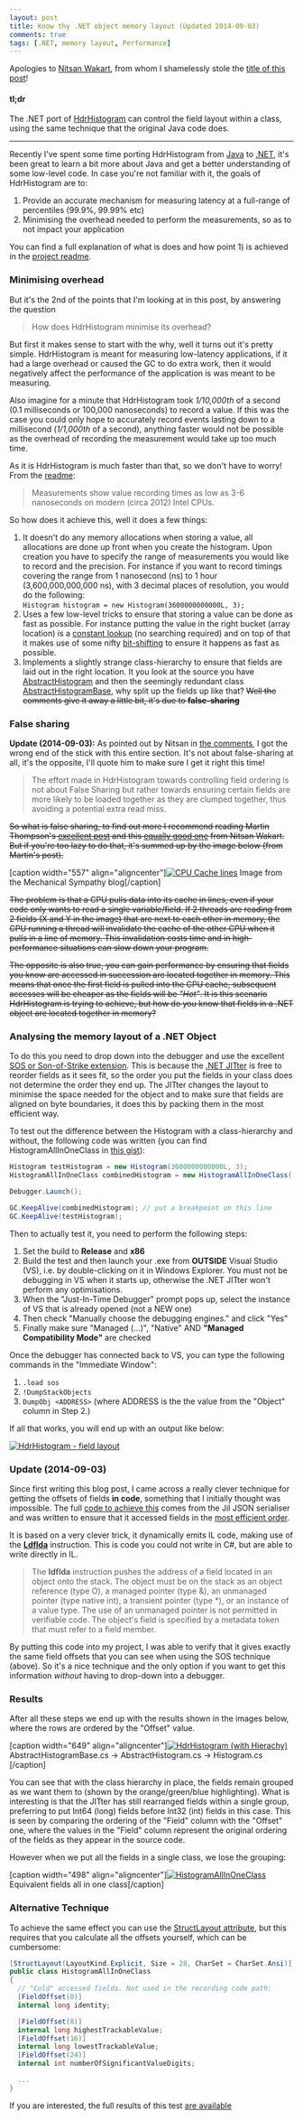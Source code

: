 ```yaml
---
layout: post
title: Know thy .NET object memory layout (Updated 2014-09-03)
comments: true
tags: [.NET, memory layout, Performance]
---
```

Apologies to <a href="https://twitter.com/nitsanw" target="_blank">Nitsan Wakart</a>, from whom I shamelessly stole the <a href="http://psy-lob-saw.blogspot.co.uk/2013/05/know-thy-java-object-memory-layout.html" target="_blank">title of this post</a>!

<h4><strong>tl;dr</strong></h4>

The .NET port of <a href="https://github.com/HdrHistogram/HdrHistogram" target="_blank">HdrHistogram</a> can control the field layout within a class, using the same technique that the original Java code does.

<hr />

Recently I've spent some time porting HdrHistogram from <a href="https://github.com/HdrHistogram/HdrHistogram/tree/master/src/main/java/org/HdrHistogram" target="_blank">Java</a> to <a href="https://github.com/HdrHistogram/HdrHistogram/tree/master/src/main/csharp" target="_blank">.NET</a>, it's been great to learn a bit more about Java and get a better understanding of some low-level code. In case you're not familiar with it, the goals of HdrHistogram are to:

<ol>
<li>Provide an accurate mechanism for measuring latency at a full-range of percentiles (99.9%, 99.99% etc)</li>
<li>Minimising the overhead needed to perform the measurements, so as to not impact your application</li>
</ol>

You can find a full explanation of what is does and how point 1) is achieved in the <a href="http://giltene.github.io/HdrHistogram/" target="_blank">project readme</a>.

<h3><strong>Minimising overhead</strong></h3>

But it's the 2nd of the points that I'm looking at in this post, by answering the question

<blockquote>
  How does HdrHistogram minimise its overhead?
</blockquote>

But first it makes sense to start with the why, well it turns out it's pretty simple. HdrHistogram is meant for measuring low-latency applications, if it had a large overhead or caused the GC to do extra work, then it would negatively affect the performance of the application is was meant to be measuring.

Also imagine for a minute that HdrHistogram took <em>1/10,000th</em> of a second (0.1 milliseconds or 100,000 nanoseconds) to record a value. If this was the case you could only hope to accurately record events lasting down to a millisecond (<em>1/1,000th</em> of a second), anything faster would not be possible as the overhead of recording the measurement would take up too much time.

As it is HdrHistogram is much faster than that, so we don't have to worry! From the <a href="http://giltene.github.io/HdrHistogram/" target="_blank">readme</a>:

<blockquote>
  Measurements show value recording times as low as 3-6 nanoseconds on modern (circa 2012) Intel CPUs.
</blockquote>

So how does it achieve this, well it does a few things:

<ol>
<li>It doesn't do any memory allocations when storing a value, all allocations are done up front when you create the histogram. Upon creation you have to specify the range of measurements you would like to record and the precision. For instance if you want to record timings covering the range from 1 nanosecond (ns) to 1 hour (3,600,000,000,000 ns), with 3 decimal places of resolution, you would do the following:<br />
<code>Histogram histogram = new Histogram(3600000000000L, 3);</code></li>
<li>Uses a few low-level tricks to ensure that storing a value can be done as fast as possible. For instance putting the value in the right bucket (array location) is a <a href="https://github.com/HdrHistogram/HdrHistogram/blob/master/src/main/csharp/AbstractHistogram.cs#L1600" target="_blank">constant lookup</a> (no searching required) and on top of that it makes use of some nifty <a href="https://github.com/HdrHistogram/HdrHistogram/blob/master/src/main/csharp/Utilities/MiscUtilities.cs#L16" target="_blank">bit-shifting</a> to ensure it happens as fast as possible.</li>
<li>Implements a slightly strange class-hierarchy to ensure that fields are laid out in the right location. It you look at the source you have <a href="https://github.com/HdrHistogram/HdrHistogram/blob/master/src/main/java/org/HdrHistogram/AbstractHistogram.java#L78" target="_blank">AbstractHistogram</a> and then the seemingly redundant class <a href="https://github.com/HdrHistogram/HdrHistogram/blob/master/src/main/java/org/HdrHistogram/AbstractHistogram.java#L32" target="_blank">AbstractHistogramBase</a>, why split up the fields up like that? <del datetime="2014-09-03T08:35:56+00:00">Well the comments give it away a little bit, it's due to <strong>false-sharing</strong></del></li>
</ol>

<h3><strong>False sharing</strong></h3>

<strong>Update (2014-09-03):</strong> As pointed out by Nitsan in <a href="{{base}}/2014/07/04/know-thy-net-object-memory-layout/comment-page-1/#comment-152">the comments</a>, I got the wrong end of the stick with this entire section. It's not about false-sharing at all, it's the opposite, I'll quote him to make sure I get it right this time!

<blockquote>
  The effort made in HdrHistogram towards controlling field ordering is not about False Sharing but rather towards ensuring certain fields are more likely to be loaded together as they are clumped together, thus avoiding a potential extra read miss.
</blockquote>

<del datetime="2014-09-03T08:35:56+00:00">So what is false sharing, to find out more I recommend reading Martin Thompson's <a href="http://mechanical-sympathy.blogspot.co.uk/2011/07/false-sharing.html" target="_blank">excellent post</a> and this <a href="http://psy-lob-saw.blogspot.co.uk/2014/06/notes-on-false-sharing.html" target="_blank">equally good one</a> from Nitsan Wakart. But if you're too lazy to do that, it's summed up by the image below (from Martin's post).</del>

[caption width="557" align="aligncenter"]<a href="http://mechanical-sympathy.blogspot.co.uk/2011/07/false-sharing.html" target="_blank"><img src="http://mattwarren.github.io/images/2014/07/8ad85-cache-line.png" alt="CPU Cache lines" class="aligncenter" /></a> Image from the Mechanical Sympathy blog[/caption]

<del datetime="2014-09-03T08:35:56+00:00">The problem is that a CPU pulls data into its cache in lines, even if your code only wants to read a single variable/field. If 2 threads are reading from 2 fields (X and Y in the image) that are next to each other in memory, the CPU running a thread will invalidate the cache of the other CPU when it pulls in a line of memory. This invalidation costs time and in high-performance situations can slow down your program.</del>

<del datetime="2014-09-03T08:35:56+00:00">The opposite is also true, you can gain performance by ensuring that fields you know are accessed in succession are located together in memory. This means that once the first field is pulled into the CPU cache, subsequent accesses will be cheaper as the fields will be <em>"Hot"</em>. It is this scenario HdrHistogram is trying to achieve, but how do you know that fields in a .NET object are located together in memory?</del>

<h3><a name="analysing_memory_layout"></a> <strong>Analysing the memory layout of a .NET Object</strong></h3>

To do this you need to drop down into the debugger and use the excellent <a href="http://msdn.microsoft.com/en-us/library/bb190764(v=vs.110).aspx" target="_blank">SOS or Son-of-Strike extension</a>. This is because the <a href="http://msdn.microsoft.com/en-us/library/ht8ecch6(v=vs.90).aspx" target="_blank">.NET JITter</a> is free to reorder fields as it sees fit, so the order you put the fields in your class does not determine the order they end up. The JITter changes the layout to minimise the space needed for the object and to make sure that fields are aligned on byte boundaries, it does this by packing them in the most efficient way.

To test out the difference between the Histogram with a class-hierarchy and without, the following code was written (you can find HistogramAllInOneClass in <a href="//gist.github.com/mattwarren/d7e56a3709d347862141" target="_blank">this gist</a>):

``` csharp
Histogram testHistogram = new Histogram(3600000000000L, 3);
HistogramAllInOneClass combinedHistogram = new HistogramAllInOneClass();

Debugger.Launch();

GC.KeepAlive(combinedHistogram); // put a breakpoint on this line
GC.KeepAlive(testHistogram);
```

Then to actually test it, you need to perform the following steps:

<ol>
<li>Set the build to <strong>Release</strong> and <strong>x86</strong></li>
<li>Build the test and then launch your .exe from <strong>OUTSIDE</strong> Visual Studio (VS), i.e. by double-clicking on it in Windows Explorer. You must not be debugging in VS when it starts up, otherwise the .NET JITter won't perform any optimisations.</li>
<li>When the "Just-In-Time Debugger" prompt pops up, select the instance of VS that is already opened (not a NEW one)</li>
<li>Then check "Manually choose the debugging engines." and click "Yes"</li>
<li>Finally make sure "Managed (...)", "Native" AND <strong>"Managed Compatibility Mode"</strong> are checked</li>
</ol>

Once the debugger has connected back to VS, you can type the following commands in the "Immediate Window":

<ol>
<li><code>.load sos</code></li>
<li><code>!DumpStackObjects</code></li>
<li><code>DumpObj &lt;ADDRESS&gt;</code> (where ADDRESS is the the value from the "Object" column in Step 2.)</li>
</ol>

If all that works, you will end up with an output like below:

<a href="https://mattwarren.github.io/images/2014/07/hdrhistogram-field-layout.png"><img src="http://mattwarren.github.io/images/2014/07/hdrhistogram-field-layout.png" alt="HdrHistogram - field layout"/></a>

<h3><strong>Update (2014-09-03)</strong></h3>

Since first writing this blog post, I came across a really clever technique for getting the offsets of fields <strong>in code</strong>, something that I initially thought was impossible. The full <a href="https://github.com/kevin-montrose/Jil/blob/519a0c552e9fb93a4df94eed0b2f9804271f2fef/Jil/Serialize/Utils.cs#L320" target="_blank">code to achieve this</a> comes from the Jil JSON serialiser and was written to ensure that it accessed fields in the <a href="https://github.com/kevin-montrose/Jil#optimizing-member-access-order" target="_blank">most efficient order</a>.

It is based on a very clever trick, it dynamically emits IL code, making use of the <a href="http://msdn.microsoft.com/en-us/library/system.reflection.emit.opcodes.ldflda(v=vs.110).aspx" target="_blank"><strong>Ldflda</strong></a> instruction. This is code you could not write in C#, but are able to write directly in IL.

<blockquote>
  The <strong>ldflda</strong> instruction pushes the address of a field located in an object onto the stack. The object must be on the stack as an object reference (type O), a managed pointer (type &amp;), an unmanaged pointer (type native int), a transient pointer (type *), or an instance of a value type. The use of an unmanaged pointer is not permitted in verifiable code. The object's field is specified by a metadata token that must refer to a field member.
</blockquote>

By putting this code into my project, I was able to verify that it gives exactly the same field offsets that you can see when using the SOS technique (above). So it's a nice technique and the only option if you want to get this information <em>without</em> having to drop-down into a debugger.

<h3><strong>Results</strong></h3>

After all these steps we end up with the results shown in the images below, where the rows are ordered by the "Offset" value.

[caption width="649" align="aligncenter"]<a href="https://mattwarren.github.io/images/2014/07/hdrhistogram-with-hierachy2.png"><img src="http://mattwarren.github.io/images/2014/07/hdrhistogram-with-hierachy2.png" alt="HdrHistogram (with Hierachy)"/></a> AbstractHistogramBase.cs -&gt; AbstractHistogram.cs -&gt; Histogram.cs [/caption]

You can see that with the class hierarchy in place, the fields remain grouped as we want them to (shown by the orange/green/blue highlighting). What is interesting is that the JITter has still rearranged fields within a single group, preferring to put Int64 (long) fields before Int32 (int) fields in this case. This is seen by comparing the ordering of the "Field" column with the "Offset" one, where the values in the "Field" column represent the original ordering of the fields as they appear in the source code.

However when we put all the fields in a single class, we lose the grouping:

[caption width="498" align="aligncenter"]<a href="https://mattwarren.github.io/images/2014/07/histogramallinoneclass2.png"><img src="http://mattwarren.github.io/images/2014/07/histogramallinoneclass2.png" alt="HistogramAllInOneClass"/></a> Equivalent fields all in one class[/caption]

<h3><strong>Alternative Technique</strong></h3>

To achieve the same effect you can use the <a href="http://msdn.microsoft.com/en-us/library/system.runtime.interopservices.structlayoutattribute(v=vs.110).aspx" target="_blank">StructLayout attribute</a>, but this requires that you calculate all the offsets yourself, which can be cumbersome:

``` csharp
[StructLayout(LayoutKind.Explicit, Size = 28, CharSet = CharSet.Ansi)]
public class HistogramAllInOneClass
{
  // "Cold" accessed fields. Not used in the recording code path:
  [FieldOffset(0)]
  internal long identity;

  [FieldOffset(8)]
  internal long highestTrackableValue;
  [FieldOffset(16)]
  internal long lowestTrackableValue;
  [FieldOffset(24)]
  internal int numberOfSignificantValueDigits;

  ...
}
```

If you are interested, the full results of this test <a href="https://mattwarren.github.io/images/2014/07/hdrhistogram-field-layout1.xlsx" target="_blank">are available</a>

